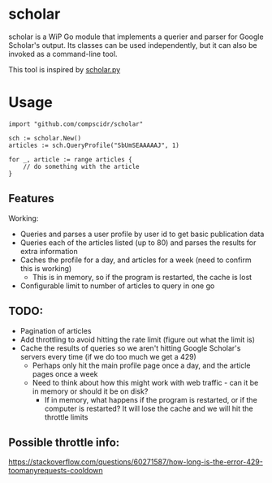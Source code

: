 # scholar
scholar is a WiP Go module that implements a querier and parser for Google Scholar's output. Its classes can be used 
independently, but it can also be invoked as a command-line tool.

This tool is inspired by [scholar.py](https://github.com/ckreibich/scholar.py)

# Usage
```
import "github.com/compscidr/scholar"

sch := scholar.New()
articles := sch.QueryProfile("SbUmSEAAAAAJ", 1)

for _, article := range articles {
	// do something with the article
}
```

## Features
Working:
* Queries and parses a user profile by user id to get basic publication data
* Queries each of the articles listed (up to 80) and parses the results for extra information
* Caches the profile for a day, and articles for a week (need to confirm this is working)
  * This is in memory, so if the program is restarted, the cache is lost
* Configurable limit to number of articles to query in one go

## TODO:
* Pagination of articles
* Add throttling to avoid hitting the rate limit (figure out what the limit is)
* Cache the results of queries so we aren't hitting Google Scholar's servers every time (if we do too much we get a 429)
  * Perhaps only hit the main profile page once a day, and the article pages once a week
  * Need to think about how this might work with web traffic - can it be in memory or should it be on disk?
    * If in memory, what happens if the program is restarted, or if the computer is restarted? It will lose the cache and we will hit the throttle limits

## Possible throttle info:
https://stackoverflow.com/questions/60271587/how-long-is-the-error-429-toomanyrequests-cooldown